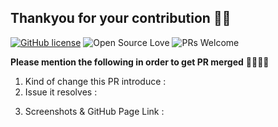 ## Thankyou for your contribution 🤩🤩 
[![GitHub license](https://img.shields.io/badge/license-MIT-blue.svg)](LICENSE) ![Open Source Love](https://badges.frapsoft.com/os/v2/open-source.svg?v=103)  ![PRs Welcome](https://img.shields.io/badge/PRs-welcome-green.svg)

**Please mention the following in order to get PR merged**  🙌🏻🙌🏻

1. Kind of change this PR introduce :
2. Issue it resolves : 
<!-- Mention the issue number using # -->
<!-- E.g. Is it a new feature, bugfix, code improvement etc. ? Add some description. -->
3. Screenshots & GitHub Page Link : 
<!-- Please add appropriate screenshots & GitHub page link to track the changes. -->
